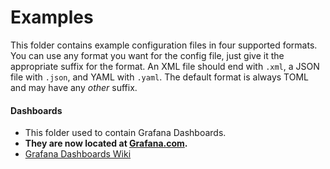 # Examples

This folder contains example configuration files in four
supported formats. You can use any format you want for
the config file, just give it the appropriate suffix for
the format. An XML file should end with `.xml`, a JSON
file with `.json`, and YAML with `.yaml`. The default
format is always TOML and may have any _other_ suffix.

#### Dashboards

-   This folder used to contain Grafana Dashboards.
-   **They are now located at [Grafana.com](https://grafana.com/dashboards?search=unifi-poller).**
-   [Grafana Dashboards Wiki](https://github.com/unifi-poller/unifi-poller/wiki/Grafana-Dashboards)
